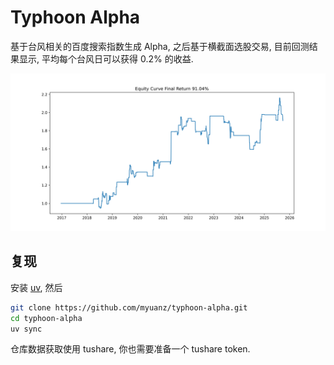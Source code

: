 # Typhoon Alpha

基于台风相关的百度搜索指数生成 Alpha, 之后基于横截面选股交易, 目前回测结果显示, 平均每个台风日可以获得 0.2% 的收益. 

![alt text](static/equity_curve.png)

## 复现

安装 [uv](https://github.com/astral-sh/uv), 然后

```bash
git clone https://github.com/myuanz/typhoon-alpha.git
cd typhoon-alpha
uv sync
```

仓库数据获取使用 tushare, 你也需要准备一个 tushare token.
